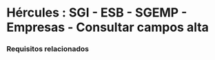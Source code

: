 # Hércules : SGI \- ESB \- SGEMP \- Empresas \- Consultar campos alta



### Requisitos relacionados






